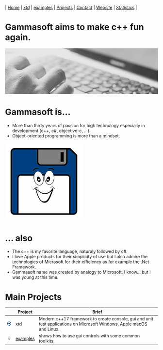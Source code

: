 | [Home](README.md) | [xtd](https://github.com/gammasoft71/xtd) | [examples](https://github.com/gammasoft71/examples) | [Projects](https://sourceforge.net/u/gammasoft71) | [Contact](contact.md) | [Website](https://gammasoft71.wixsite.com/gammasoft) | [Statistics](statistics.md) |

# Gammasoft aims to make c++ fun again.
![background_img](pictures/gammasoft_background.jpg)

# Gammasoft is...

* More than thirty years of passion for high technology especially in development (c++, c#, objective-c, ...).
* Object-oriented programming is more than a mindset.

![background_img](pictures/gammasoft.png)

# ... also
* The c++ is my favorite language, naturaly followed by c#.
* I love Apple products for their simplicity of use but I also admire the technologies of Microsoft for their efficiency as for example the .Net Framework.
* Gammasoft name was created by analogy to Microsoft. I know... but I was young at this time.

# Main Projects

|                                                                                     | Project                                                            | Brief                                                                                                           |
|-------------------------------------------------------------------------------------|--------------------------------------------------------------------|-----------------------------------------------------------------------------------------------------------------------|
|[![](pictures/xtd.png)](https://github.com/gammasoft71/xtd/tree/master/docs/home.md) | [xtd](https://github.com/gammasoft71/xtd/tree/master/docs/home.md) | Modern c++17 framework to create console, gui and unit test applications on Microsoft Windows, Apple macOS and Linux. |
|[![](pictures/examples.png)](https://github.com/gammasoft71/examples)                | [examples](https://github.com/gammasoft71/examples)                | shows how to use gui controls with some common toolkits.                                                              |
